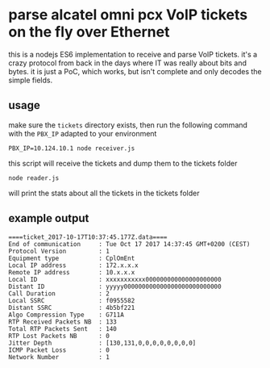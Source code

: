 # parse alcatel omni pcx VoIP tickets on the fly over Ethernet

this is a nodejs ES6 implementation to receive and parse VoIP tickets. it's a crazy protocol from back in the days where IT was really about bits and bytes. it is just a PoC, which works, but isn't complete and only decodes the simple fields.

## usage

make sure the `tickets` directory exists, then run the following command with the `PBX_IP` adapted to your environment

```PBX_IP=10.124.10.1 node receiver.js```

this script will receive the tickets and dump them to the tickets folder

```node reader.js```

will print the stats about all the tickets in the tickets folder

## example output

```
====ticket_2017-10-17T10:37:45.177Z.data====
End of communication     : Tue Oct 17 2017 14:37:45 GMT+0200 (CEST)
Protocol Version         : 1
Equipment type           : CplOmEnt
Local IP address         : 172.x.x.x
Remote IP address        : 10.x.x.x
Local ID                 : xxxxxxxxxxx000000000000000000000
Distant ID               : yyyyy000000000000000000000000000
Call Duration            : 2
Local SSRC               : f0955582
Distant SSRC             : 4b5bf221
Algo Compression Type    : G711A
RTP Received Packets NB  : 133
Total RTP Packets Sent   : 140
RTP Lost Packets NB      : 0
Jitter Depth             : [130,131,0,0,0,0,0,0,0,0]
ICMP Packet Loss         : 0
Network Number           : 1
```
